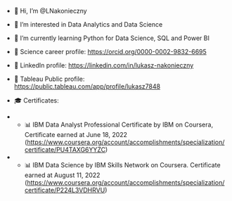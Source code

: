 - 👋 Hi, I’m @LNakonieczny
- 👀 I’m interested in Data Analytics and Data Science
- 🌱 I’m currently learning Python for Data Science, SQL and Power BI

- 📌 Science career profile: https://orcid.org/0000-0002-9832-6695
- 📌 LinkedIn profile: https://linkedin.com/in/lukasz-nakonieczny
- 📌 Tableau Public profile: https://public.tableau.com/app/profile/lukasz7848

- 🎓 Certificates:
- - 📊 IBM Data Analyst Professional Certificate by IBM on Coursera, Certificate earned at June 18, 2022
        (https://www.coursera.org/account/accomplishments/specialization/certificate/PU4TAXG6YYZC) 
- - 📊 IBM Data Science by IBM Skills Network on Coursera. Certificate earned at August 11, 2022
        (https://www.coursera.org/account/accomplishments/specialization/certificate/P224L3VDHRVU)


<!--- 💞️ I’m looking to collaborate on ...
- 📫 How to reach me ... -->

<!---
LNakonieczny/LNakonieczny is a ✨ special ✨ repository because its `README.md` (this file) appears on your GitHub profile.
You can click the Preview link to take a look at your changes.
--->
